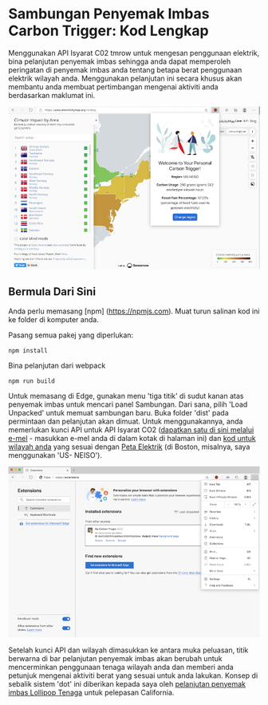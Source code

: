 # Sambungan Penyemak Imbas Carbon Trigger: Kod Lengkap

Menggunakan API Isyarat C02 tmrow untuk mengesan penggunaan elektrik, bina pelanjutan penyemak imbas sehingga anda dapat memperoleh peringatan di penyemak imbas anda tentang betapa berat penggunaan elektrik wilayah anda. Menggunakan pelanjutan ini secara khusus akan membantu anda membuat pertimbangan mengenai aktiviti anda berdasarkan maklumat ini.

![tangkapan pelanjutan penyemak imbas](../../extension-screenshot.png)

## Bermula Dari Sini

Anda perlu memasang [npm] (https://npmjs.com). Muat turun salinan kod ini ke folder di komputer anda.

Pasang semua pakej yang diperlukan:

```
npm install
```

Bina pelanjutan dari webpack

```
npm run build
```

Untuk memasang di Edge, gunakan menu 'tiga titik' di sudut kanan atas penyemak imbas untuk mencari panel Sambungan. Dari sana, pilih 'Load Unpacked' untuk memuat sambungan baru. Buka folder 'dist' pada permintaan dan pelanjutan akan dimuat. Untuk menggunakannya, anda memerlukan kunci API untuk API Isyarat CO2 ([dapatkan satu di sini melalui e-mel](https://www.co2signal.com/) - masukkan e-mel anda di dalam kotak di halaman ini) dan [kod untuk wilayah anda](http://api.electricitymap.org/v3/zones) yang sesuai dengan [Peta Elektrik](https://www.electricitymap.org/map) (di Boston, misalnya, saya menggunakan 'US- NEISO').

![sedang memuat turun](../../install-on-edge.png)

Setelah kunci API dan wilayah dimasukkan ke antara muka peluasan, titik berwarna di bar pelanjutan penyemak imbas akan berubah untuk mencerminkan penggunaan tenaga wilayah anda dan memberi anda petunjuk mengenai aktiviti berat yang sesuai untuk anda lakukan. Konsep di sebalik sistem 'dot' ini diberikan kepada saya oleh [pelanjutan penyemak imbas Lollipop Tenaga](https://energylollipop.com/) untuk pelepasan California.
